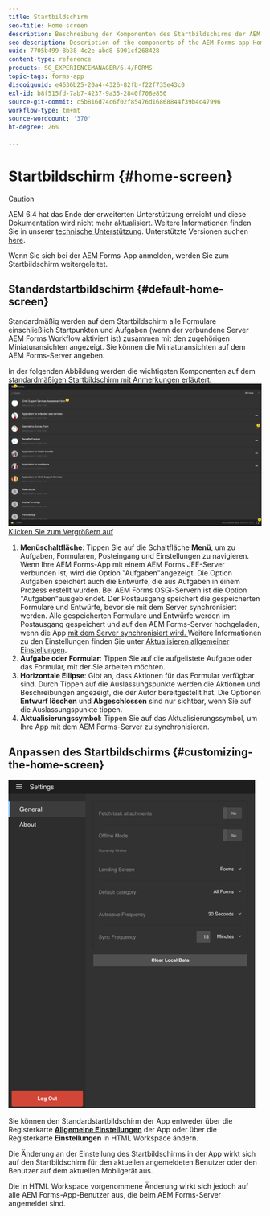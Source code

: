 ```yaml
---
title: Startbildschirm
seo-title: Home screen
description: Beschreibung der Komponenten des Startbildschirms der AEM Forms-App
seo-description: Description of the components of the AEM Forms app Home screen
uuid: 7705b499-8b38-4c2e-abd8-6901cf268428
content-type: reference
products: SG_EXPERIENCEMANAGER/6.4/FORMS
topic-tags: forms-app
discoiquuid: e4636b25-20a4-4326-82fb-f22f735e43c0
exl-id: b8f515fd-7ab7-4237-9a35-2840f708e856
source-git-commit: c5b816d74c6f02f85476d16868844f39b4c47996
workflow-type: tm+mt
source-wordcount: '370'
ht-degree: 26%

---
```


# Startbildschirm {#home-screen}

>[!CAUTION]
>
>AEM 6.4 hat das Ende der erweiterten Unterstützung erreicht und diese Dokumentation wird nicht mehr aktualisiert. Weitere Informationen finden Sie in unserer [technische Unterstützung](https://helpx.adobe.com/de/support/programs/eol-matrix.html). Unterstützte Versionen suchen [here](https://experienceleague.adobe.com/docs/?lang=de).

Wenn Sie sich bei der AEM Forms-App anmelden, werden Sie zum Startbildschirm weitergeleitet.

## Standardstartbildschirm {#default-home-screen}

Standardmäßig werden auf dem Startbildschirm alle Formulare einschließlich Startpunkten und Aufgaben (wenn der verbundene Server AEM Forms Workflow aktiviert ist) zusammen mit den zugehörigen Miniaturansichten angezeigt. Sie können die Miniaturansichten auf dem AEM Forms-Server angeben.

In der folgenden Abbildung werden die wichtigsten Komponenten auf dem standardmäßigen Startbildschirm mit Anmerkungen erläutert.
![Startbildschirm der Forms-App](assets/home-screen-1.png)
[Klicken Sie zum Vergrößern auf](assets/home-screen-1-1.png)

1. **Menüschaltfläche**: Tippen Sie auf die Schaltfläche **Menü**, um zu Aufgaben, Formularen, Posteingang und Einstellungen zu navigieren. Wenn Ihre AEM Forms-App mit einem AEM Forms JEE-Server verbunden ist, wird die Option &quot;Aufgaben&quot;angezeigt. Die Option Aufgaben speichert auch die Entwürfe, die aus Aufgaben in einem Prozess erstellt wurden. Bei AEM Forms OSGi-Servern ist die Option &quot;Aufgaben&quot;ausgeblendet. Der Postausgang speichert die gespeicherten Formulare und Entwürfe, bevor sie mit dem Server synchronisiert werden. Alle gespeicherten Formulare und Entwürfe werden im Postausgang gespeichert und auf den AEM Forms-Server hochgeladen, wenn die App [mit dem Server synchronisiert wird. ](/help/forms/using/sync-app.md) Weitere Informationen zu den Einstellungen finden Sie unter [Aktualisieren allgemeiner Einstellungen](/help/forms/using/update-general-settings.md).
1. **Aufgabe oder Formular**: Tippen Sie auf die aufgelistete Aufgabe oder das Formular, mit der Sie arbeiten möchten.
1. **Horizontale Ellipse**: Gibt an, dass Aktionen für das Formular verfügbar sind. Durch Tippen auf die Auslassungspunkte werden die Aktionen und Beschreibungen angezeigt, die der Autor bereitgestellt hat. Die Optionen **Entwurf löschen** und **Abgeschlossen** sind nur sichtbar, wenn Sie auf die Auslassungspunkte tippen.
1. **Aktualisierungssymbol**: Tippen Sie auf das Aktualisierungssymbol, um Ihre App mit dem AEM Forms-Server zu synchronisieren.

## Anpassen des Startbildschirms {#customizing-the-home-screen}

![Allgemeine Einstellungen](assets/gen-settings.png)

Sie können den Standardstartbildschirm der App entweder über die Registerkarte **[Allgemeine Einstellungen](/help/forms/using/update-general-settings.md)** der App oder über die Registerkarte **Einstellungen** in HTML Workspace ändern.

Die Änderung an der Einstellung des Startbildschirms in der App wirkt sich auf den Startbildschirm für den aktuellen angemeldeten Benutzer oder den Benutzer auf dem aktuellen Mobilgerät aus.

Die in HTML Workspace vorgenommene Änderung wirkt sich jedoch auf alle AEM Forms-App-Benutzer aus, die beim AEM Forms-Server angemeldet sind.
